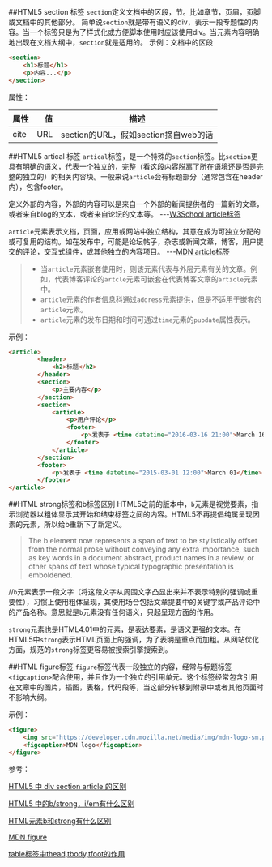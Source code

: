##HTML5 section 标签
```section```定义文档中的区段，节。比如章节，页眉，页脚或文档中的其他部分。
简单说```section```就是带有语义的div，表示一段专题性的内容。当一个标签只是为了样式化或方便脚本使用时应该使用div。当元素内容明确地出现在文档大纲中，```section```就是适用的。
示例：文档中的区段
```html
<section>
    <h1>标题</h1>
    <p>内容...</p>
</section>
```

属性：

|属性 |值 |描述|
|-----|---: |:---:|
|cite |URL |section的URL，假如section摘自web的话|

##HTML5 artical 标签
```artical```标签，是一个特殊的```section```标签。比```section```更具有明确的语义，代表一个独立的，完整（看这段内容脱离了所在语境还是否是完整的独立的）的相关内容块。一般来说```article```会有标题部分（通常包含在header内），包含footer。

定义外部的内容，外部的内容可以是来自一个外部的新闻提供者的一篇新的文章，或者来自blog的文本，或者来自论坛的文本等。   ---[W3School article标签](http://www.w3school.com.cn/html5/html5_article.asp)

```article```元素表示文档，页面，应用或网站中独立结构，其意在成为可独立分配的或可复用的结构。如在发布中，可能是论坛帖子，杂志或新闻文章，博客，用户提交的评论，交互式组件，或其他独立的内容项目。   ---[MDN article标签](https://developer.mozilla.org/zh-CN/docs/Web/HTML/Element/article)
> * 当```article```元素嵌套使用时，则该元素代表与外层元素有关的文章。例如，代表博客评论的```artcle```元素可嵌套在代表博客文章的```article```元素中。
> * ```article```元素的作者信息科通过```address```元素提供，但是不适用于嵌套的```article```元素。
> * ```article```元素的发布日期和时间可通过```time```元素的```pubdate```属性表示。

示例：
```html
<article>
        <header>
            <h2>标题</h2>
        </header>
        <section>
            <p>主要内容</p>
        </section>
        <section>
            <article>
                <p>用户评论</p>
                <footer>
                    <p>发表于 <time datetime="2016-03-16 21:00">March 16</time> by 游客</p>
                </footer>
            </article>
        </section>
        <footer>
            <p>发表于 <time datetime="2015-03-01 12:00">March 01</time> by 内容发布者</p>
        </footer>
</article>
```

##HTML strong标签和b标签区别
HTML5之前的版本中，```b```元素是视觉要素，指示浏览器以粗体显示其开始和结束标签之间的内容。HTML5不再提倡纯属呈现因素的元素，所以给b重新下了新定义。
> The b element now represents a span of text to be stylistically offset from the normal prose without conveying any extra importance, such as key words in a document abstract, product names in a review, or other spans of text whose typical typographic presentation is emboldened.

//```b```元素表示一段文字（将这段文字从周围文字凸显出来并不表示特别的强调或重要性），习惯上使用粗体呈现，其使用场合包括文章提要中的关键字或产品评论中的产品名称。意思就是```b```元素没有任何语义，只起呈现方面的作用。

```strong```元素也是HTML4.01中的元素，是表达要素，是语义更强的文本。在HTML5中```strong```表示HTML页面上的强调，为了表明是重点而加粗。从网站优化方面，规范的```strong```标签更容易被搜索引擎搜索到。


##HTML figure标签
```figure```标签代表一段独立的内容，经常与标题标签```<figcaption>```配合使用，并且作为一个独立的引用单元。这个标签经常包含引用在文章中的图片，插图，表格，代码段等，当这部分转移到附录中或者其他页面时不影响大纲。

示例：
```html
<figure>
    <img src="https://developer.cdn.mozilla.net/media/img/mdn-logo-sm.png" alt="MDN logo">
    <figcaption>MDN logo</figcaption>
</figure>
```

参考：

[HTML5 中 div section article 的区别](https://www.qianduan.net/html5-differences-in-the-div-section-article/)

[HTML5 中的b/strong，i/em有什么区别](https://www.zhihu.com/question/19551271)

[HTML元素b和strong有什么区别](https://www.zhihu.com/question/20961933)

[MDN figure](https://developer.mozilla.org/zh-CN/docs/Web/HTML/Element/figure)

[table标签中thead,tbody,tfoot的作用](http://www.dreamershop.com/info/n971c8.aspx)
